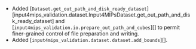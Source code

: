 - Added [`Dataset.get_out_path_and_disk_ready_dataset`][input4mips_validation.dataset.Input4MIPsDataset.get_out_path_and_disk_ready_dataset]
  and [`input4mips_validation.io.prepare_out_path_and_cubes`][]
  to permit finer-grained control of file preparation and writing.
- Added [`input4mips_validation.dataset.dataset.add_bounds`][].
